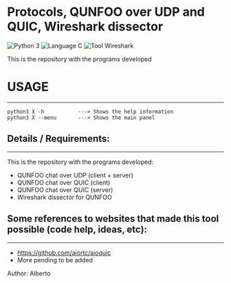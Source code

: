 # Protocols, QUNFOO over UDP and QUIC, Wireshark dissector
![Python 3](https://img.shields.io/badge/Language-Python%203-red) ![Language C](https://img.shields.io/badge/Language-C-yellow) ![Tool Wireshark](https://img.shields.io/badge/Tool-Wireshark-blue)

This is the repository with the programs developed

# USAGE
-------

```
python3 X -h           ---> Shows the help information  
python3 X --menu       ---> Shows the main panel  
```


## Details / Requirements:
-----------------------
This is the repository with the programs developed:
* QUNFOO chat over UDP (client + server)
* QUNFOO chat over QUIC (client)
* QUNFOO chat over QUIC (server)
* Wireshark dissector for QUNFOO


## Some references to websites that made this tool possible (code help, ideas, etc):
-------------------------------------------------------------------------------
* https://github.com/aiortc/aioquic
* More pending to be added


Author: Alberto
